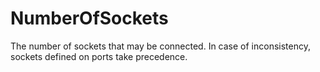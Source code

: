 NumberOfSockets
===============

The number of sockets that may be connected. In case of inconsistency, sockets defined on ports take precedence.
